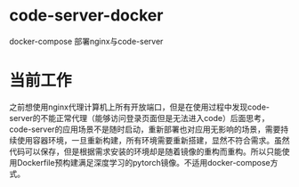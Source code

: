 # code-server-docker
docker-compose 部署nginx与code-server
# 当前工作
之前想使用nginx代理计算机上所有开放端口，但是在使用过程中发现code-server的不能正常代理（能够访问登录页面但是无法进入code）后面思考，code-server的应用场景不是随时启动，重新部署也对应用无影响的场景，需要持续使用容器环境，一旦重新构建，所有环境需要重新搭建，显然不符合需求。虽然代码可以保存，但是根据需求安装的环境却是随着镜像的重构而重构。所以只能使用Dockerfile预构建满足深度学习的pytorch镜像。不适用docker-compose方式。
